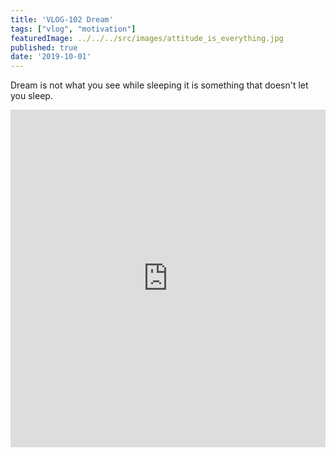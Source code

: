 ```yaml
---
title: 'VLOG-102 Dream'
tags: ["vlog", "motivation"]
featuredImage: ../../../src/images/attitude_is_everything.jpg
published: true
date: '2019-10-01'
---
```



Dream is not what you see while sleeping it is something that doesn't let you sleep.  


<iframe src="https://www.linkedin.com/embed/feed/update/urn:li:ugcPost:6592108204044443648" height="540" width="504" frameborder="0" allowfullscreen="" title="Embedded post"></iframe>